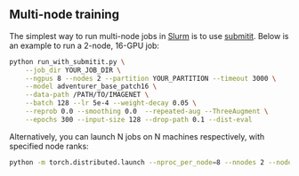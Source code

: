 ## Multi-node training

The simplest way to run multi-node jobs in [Slurm](https://slurm.schedmd.com/quickstart.html) is to use [submitit](https://github.com/facebookincubator/submitit). Below is an example to run a 2-node, 16-GPU job:
```bash
python run_with_submitit.py \
    --job_dir YOUR_JOB_DIR \
    --ngpus 8 --nodes 2 --partition YOUR_PARTITION --timeout 3000 \
    --model adventurer_base_patch16 \
    --data-path /PATH/TO/IMAGENET \
    --batch 128 --lr 5e-4 --weight-decay 0.05 \
    --reprob 0.0 --smoothing 0.0  --repeated-aug --ThreeAugment \
    --epochs 300 --input-size 128 --drop-path 0.1 --dist-eval  
```

Alternatively, you can launch N jobs on N machines respectively, with specified node ranks:
```bash
python -m torch.distributed.launch --nproc_per_node=8 --nnodes 2 --node_rank 0 --master_addr ADDR_OF_ONE_OF_THE_NODES --use_env main.py ...
```
